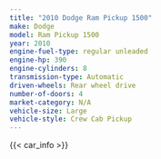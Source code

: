 ```yaml
---
title: "2010 Dodge Ram Pickup 1500"
make: Dodge
model: Ram Pickup 1500
year: 2010
engine-fuel-type: regular unleaded
engine-hp: 390
engine-cylinders: 8
transmission-type: Automatic
driven-wheels: Rear wheel drive
number-of-doors: 4
market-category: N/A
vehicle-size: Large
vehicle-style: Crew Cab Pickup
---
```


{{< car_info >}}
